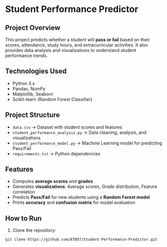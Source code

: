 # Student Performance Predictor

## Project Overview
This project predicts whether a student will **pass or fail** based on their scores, attendance, study hours, and extracurricular activities. It also provides data analysis and visualizations to understand student performance trends.

## Technologies Used
- Python 3.x
- Pandas, NumPy
- Matplotlib, Seaborn
- Scikit-learn (Random Forest Classifier)

## Project Structure
- `data.csv` → Dataset with student scores and features  
- `student_performance_analysis.py` → Data cleaning, analysis, and visualizations  
- `student_performance_model.py` → Machine Learning model for predicting Pass/Fail  
- `requirements.txt` → Python dependencies  

## Features
- Computes **average scores** and **grades**  
- Generates **visualizations**: Average scores, Grade distribution, Feature correlation  
- Predicts **Pass/Fail** for new students using a **Random Forest model**  
- Prints **accuracy** and **confusion matrix** for model evaluation  

## How to Run
1. Clone the repository:
```bash
git clone https://github.com/ATOO7/Student-Performance-Predictor.git
